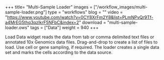 +++
title= "Multi-Sample Loader"
images =  ["/workflow_images/multi-sample-loader.png"]
type = "workflows"
blog =  ""
video = "https://www.youtube.com/watch?v=0CY8XrFm2Y8&list=PLmNPvQr9Tf-a4MrEG5thq3qzlkrF5NFbC&index=2"
download = "multi-sample-loader.ows"
tags = ["Data"]
weight = 940
+++

Load Data widget reads the data from tab or comma delimited text files or annotated 10x Genomics data files. Drag-and-drop to create a list of files to load. Use cell or gene sampling, if required. The loader creates a single data set and marks the cells according to the data source.